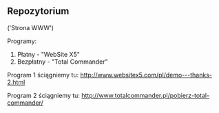 ## Repozytorium

('Strona WWW')

Programy:

  1. Płatny - "WebSite X5"
  2. Bezpłatny - "Total Commander"

Program 1 ściągniemy tu: http://www.websitex5.com/pl/demo---thanks-2.html

Program 2 ściągniemy tu: http://www.totalcommander.pl/pobierz-total-commander/
